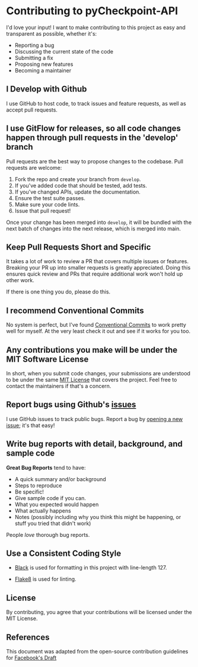 # Contributing to pyCheckpoint-API

I'd love your input! I want to make contributing to this project as easy and transparent as possible, whether it's:

- Reporting a bug
- Discussing the current state of the code
- Submitting a fix
- Proposing new features
- Becoming a maintainer

## I Develop with Github

I use GitHub to host code, to track issues and feature requests, as well as accept pull requests.

## I use GitFlow for releases, so all code changes happen through pull requests in the 'develop' branch

Pull requests are the best way to propose changes to the codebase. Pull requests are welcome:

1. Fork the repo and create your branch from `develop`.
2. If you've added code that should be tested, add tests.
3. If you've changed APIs, update the documentation.
4. Ensure the test suite passes.
5. Make sure your code lints.
6. Issue that pull request!

Once your change has been merged into `develop`, it will be bundled with the next batch of changes into the next release,
which is merged into main.

## Keep Pull Requests Short and Specific

It takes a lot of work to review a PR that covers multiple issues or features. Breaking
your PR up into smaller requests is greatly appreciated. Doing this ensures quick review
and PRs that require additional work won't hold up other work.

If there is one thing you do, please do this.

## I recommend Conventional Commits

No system is perfect, but I've found [Conventional Commits](https://www.conventionalcommits.org/) to work pretty well for myself. At the very
least check it out and see if it works for you too.

## Any contributions you make will be under the MIT Software License

In short, when you submit code changes, your submissions are understood to be under the
same [MIT License](http://choosealicense.com/licenses/mit/) that covers the project. Feel free to contact the
maintainers if that's a concern.

## Report bugs using Github's [issues](https://github.com/LetMeR00t/pyCheckpoint-API/issues)

I use GitHub issues to track public bugs. Report a bug by [opening a new issue](https://github.com/LetMeR00t/pyCheckpoint-API/issues/new); it's that easy!

## Write bug reports with detail, background, and sample code

**Great Bug Reports** tend to have:

- A quick summary and/or background
- Steps to reproduce
- Be specific!
- Give sample code if you can.
- What you expected would happen
- What actually happens
- Notes (possibly including why you think this might be happening, or stuff you tried that didn't work)

People *love* thorough bug reports.

## Use a Consistent Coding Style

- [Black](https://github.com/psf/black) is used for formatting in this project with line-length 127.

- [Flake8](https://flake8.pycqa.org) is used for linting.

## License

By contributing, you agree that your contributions will be licensed under the MIT License.

## References

This document was adapted from the open-source contribution guidelines
for [Facebook's Draft](https://github.com/facebook/draft-js/blob/a9316a723f9e918afde44dea68b5f9f39b7d9b00/CONTRIBUTING.md)
